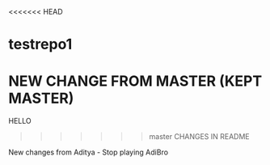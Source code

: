 <<<<<<< HEAD
# testrepo1
NEW CHANGE FROM MASTER (KEPT MASTER)
=======
HELLO
>>>>>>> master
CHANGES IN README




New changes from Aditya - Stop playing AdiBro
